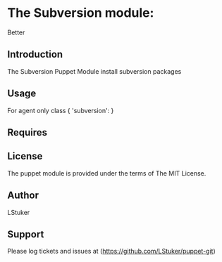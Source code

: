 # The Subversion module:

Better 

## Introduction

The Subversion Puppet Module install subversion packages

## Usage

For agent only
class { 'subversion': }

## Requires


## License

The puppet module is provided under the terms of The MIT License.

## Author

LStuker


## Support

Please log tickets and issues at (https://github.com/LStuker/puppet-git)
